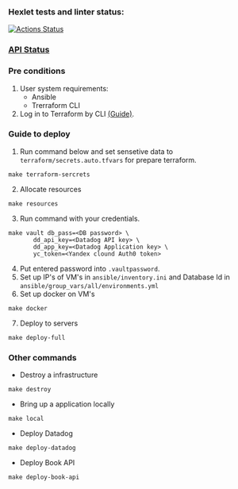 ### Hexlet tests and linter status:
[![Actions Status](https://github.com/dannycyberwalker/devops-for-programmers-project-77/workflows/hexlet-check/badge.svg)](https://github.com/dannycyberwalker/devops-for-programmers-project-77/actions)

### [API Status](https://statuspage.freshping.io/67786-Nothing)

### Pre conditions
1. User system requirements: 
    * Ansible 
    * Trerraform CLI
2. Log in to Terraform by CLI [(Guide)](https://developer.hashicorp.com/terraform/tutorials/cloud-get-started/cloud-login/).

### Guide to deploy
1. Run command below and set sensetive data to `terraform/secrets.auto.tfvars` for prepare terraform.
```
make terraform-sercrets
```
2. Allocate resources
```
make resources
```
3. Run command with your credentials.
```
make vault db_pass=<DB password> \
	   dd_api_key=<Datadog API key> \
	   dd_app_key=<Datadog Application key> \
	   yc_token=<Yandex clound Auth0 token>
```
4. Put entered password into `.vaultpassword`.
5. Set up IP's of VM's in `ansible/inventory.ini` and Database Id in `ansible/group_vars/all/environments.yml`
6. Set up docker on VM's 
```
make docker
```
7. Deploy to servers
```
make deploy-full
```

### Other commands 
* Destroy a infrastructure
```
make destroy
```
* Bring up a application locally
```
make local
```
* Deploy Datadog
```
make deploy-datadog
```
* Deploy Book API
```
make deploy-book-api
```
